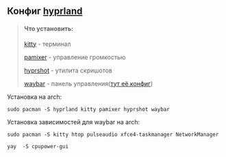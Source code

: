 ## Конфиг [hyprland](https://hypr.land/)

>#### Что установить:
>[kitty](https://github.com/kovidgoyal/kitty?tab=readme-ov-file) - терминал 
>
>[pamixer](https://github.com/cdemoulins/pamixer) - управление громкостью
>
>[hyprshot](https://github.com/Gustash/Hyprshot) - утилита скришотов
>
>[waybar](https://github.com/Alexays/Waybar) - панель управления([тут её конфиг](https://github.com/Tr1Ton4ik/my-os-config/tree/main/waybar))

Установка на arch: 
```
sudo pacman -S hyprland kitty pamixer hyprshot waybar
```

Установка зависимостей для waybar на arch: 
```
sudo pacman -S kitty htop pulseaudio xfce4-taskmanager NetworkManager
```
```
yay  -S cpupower-gui
```